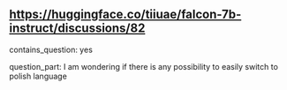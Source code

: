 ## https://huggingface.co/tiiuae/falcon-7b-instruct/discussions/82

contains_question: yes

question_part: I am wondering if there is any possibility to easily switch to polish language